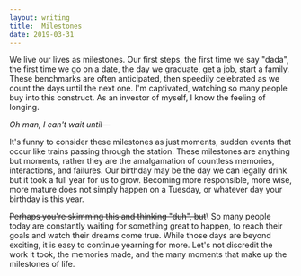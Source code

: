```yaml
---
layout: writing
title:  Milestones
date: 2019-03-31
---
```

We live our lives as milestones. Our first steps, the first time we say "dada", the first time we go on a date, the day we graduate, get a job, start a family.<!-- more --> These benchmarks are often anticipated, then speedily celebrated as we count the days until the next one. I'm captivated, watching so many people buy into this construct. As an investor of myself, I know the feeling of longing.

_Oh man, I can't wait until—_

It's funny to consider these milestones as just moments, sudden events that occur like trains passing through the station. These milestones are anything but moments, rather they are the amalgamation of countless memories, interactions, and failures. Our birthday may be the day we can legally drink but it took a full year for us to grow. Becoming more responsible, more wise, more mature does not simply happen on a Tuesday, or whatever day your birthday is this year.

~~Perhaps you're skimming this and thinking "duh", but~~\\
So many people today are constantly waiting for something great to happen, to reach their goals and watch their dreams come true. While those days are beyond exciting, it is easy to continue yearning for more. Let's not discredit the work it took, the memories made, and the many moments that make up the milestones of life.
